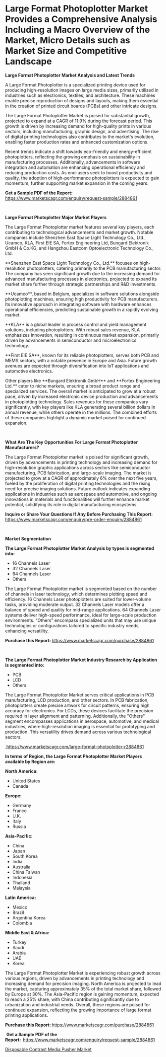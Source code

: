 <p><h1>Large Format Photoplotter Market Provides a Comprehensive Analysis Including a Macro Overview of the Market, Micro Details such as Market Size and Competitive Landscape</h1></p><p><strong>Large Format Photoplotter Market Analysis and Latest Trends</strong></p>
<p><p>A Large Format Photoplotter is a specialized printing device used for producing high-resolution images on large media sizes, primarily utilized in industries such as electronics, textiles, and architecture. These machines enable precise reproduction of designs and layouts, making them essential in the creation of printed circuit boards (PCBs) and other intricate designs. </p><p>The Large Format Photoplotter Market is poised for substantial growth, projected to expand at a CAGR of 11.9% during the forecast period. This growth is driven by increasing demand for high-quality prints in various sectors, including manufacturing, graphic design, and advertising. The rise of digital printing technologies also contributes to the market's evolution, enabling faster production rates and enhanced customization options.</p><p>Recent trends indicate a shift towards eco-friendly and energy-efficient photoplotters, reflecting the growing emphasis on sustainability in manufacturing processes. Additionally, advancements in software integration and automation are enhancing operational efficiency and reducing production costs. As end-users seek to boost productivity and quality, the adoption of high-performance photoplotters is expected to gain momentum, further supporting market expansion in the coming years.</p></p>
<p><strong>Get a Sample PDF of the Report:&nbsp;</strong> <a href="https://www.marketscagr.com/enquiry/request-sample/2884861?utm_campaign=2470&utm_medium=2&utm_source=Github&utm_content=ia&utm_term=13032025&utm_id=large-format-photoplotter">https://www.marketscagr.com/enquiry/request-sample/2884861</a></p>
<p>&nbsp;</p>
<p><strong>Large Format Photoplotter Major Market Players</strong></p>
<p><p>The Large Format Photoplotter market features several key players, each contributing to technological advancements and market growth. Notable companies include Shenzhen East Space Light Technology Co., Ltd., Ucamco, KLA, First EIE SA, Fortex Engineering Ltd, Bungard Elektronik GmbH & Co.KG, and Hangzhou Eastcom Optoelectronic Technology Co., Ltd.</p><p>**Shenzhen East Space Light Technology Co., Ltd.** focuses on high-resolution photoplotters, catering primarily to the PCB manufacturing sector. The company has seen significant growth due to the increasing demand for advanced manufacturing processes in electronics, projected to expand its market share further through strategic partnerships and R&D investments.</p><p>**Ucamco**, based in Belgium, specializes in software solutions alongside photoplotting machines, ensuring high productivity for PCB manufacturers. Its innovative approach in integrating software with hardware enhances operational efficiencies, predicting sustainable growth in a rapidly evolving market.</p><p>**KLA** is a global leader in process control and yield management solutions, including photoplotters. With robust sales revenue, KLA emphasizes innovation, resulting in continuous market expansion, primarily driven by advancements in semiconductor and microelectronics technology.</p><p>**First EIE SA**, known for its reliable photoplotters, serves both PCB and MEMS sectors, with a notable presence in Europe and Asia. Future growth avenues are expected through diversification into IoT applications and automotive electronics.</p><p>Other players like **Bungard Elektronik GmbH** and **Fortex Engineering Ltd.** cater to niche markets, ensuring a broad product range and specialized services. The overall market is anticipated to grow at a robust pace, driven by increased electronic device production and advancements in photoplotting technology. Sales revenues for these companies vary significantly, with key players like KLA generating several billion dollars in annual revenue, while others operate in the millions. The combined efforts of these companies highlight a dynamic market poised for continued expansion.</p></p>
<p>&nbsp;</p>
<p><strong>What Are The Key Opportunities For Large Format Photoplotter Manufacturers?</strong></p>
<p><p>The Large Format Photoplotter market is poised for significant growth, driven by advancements in printing technology and increasing demand for high-resolution graphic applications across sectors like semiconductor manufacturing, PCB fabrication, and large-scale imaging. The market is projected to grow at a CAGR of approximately 6% over the next five years, fueled by the proliferation of digital printing technologies and the rising need for precise imaging solutions. Future outlook indicates expanding applications in industries such as aerospace and automotive, and ongoing innovations in materials and functionalities will further enhance market potential, solidifying its role in digital manufacturing ecosystems.</p></p>
<p><strong>Inquire or Share Your Questions If Any Before Purchasing This Report:</strong> <a href="https://www.marketscagr.com/enquiry/pre-order-enquiry/2884861?utm_campaign=2470&utm_medium=2&utm_source=Github&utm_content=ia&utm_term=13032025&utm_id=large-format-photoplotter">https://www.marketscagr.com/enquiry/pre-order-enquiry/2884861</a></p>
<p>&nbsp;</p>
<p><strong>Market Segmentation</strong></p>
<p><strong>The Large Format Photoplotter Market Analysis by types is segmented into:</strong></p>
<p><ul><li>16 Channels Laser</li><li>32 Channels Laser</li><li>64 Channels Laser</li><li>Others</li></ul></p>
<p><p>The Large Format Photoplotter market is segmented based on the number of channels in laser technology, which determines plotting speed and efficiency. 16 Channels Laser photoplotters are suited for lower-volume tasks, providing moderate output. 32 Channels Laser models offer a balance of speed and quality for mid-range applications. 64 Channels Laser systems deliver high-speed performance, ideal for large-scale production environments. "Others" encompass specialized units that may use unique technologies or configurations tailored to specific industry needs, enhancing versatility.</p></p>
<p><strong>Purchase this Report:&nbsp;</strong><a href="https://www.marketscagr.com/purchase/2884861?utm_campaign=2470&utm_medium=2&utm_source=Github&utm_content=ia&utm_term=13032025&utm_id=large-format-photoplotter">https://www.marketscagr.com/purchase/2884861</a></p>
<p>&nbsp;</p>
<p><strong>The Large Format Photoplotter Market Industry Research by Application is segmented into:</strong></p>
<p><ul><li>PCB</li><li>LCD</li><li>Others</li></ul></p>
<p><p>The Large Format Photoplotter Market serves critical applications in PCB manufacturing, LCD production, and other sectors. In PCB fabrication, photoplotters create precise artwork for circuit patterns, ensuring high accuracy for electronics. For LCDs, these devices facilitate the precision required in layer alignment and patterning. Additionally, the "Others" segment encompasses applications in aerospace, automotive, and medical industries, where high-resolution imaging is essential for prototyping and production. This versatility drives demand across various technological sectors.</p></p>
<p><a href="https://www.marketscagr.com/large-format-photoplotter-r2884861?utm_campaign=2470&utm_medium=2&utm_source=Github&utm_content=ia&utm_term=13032025&utm_id=large-format-photoplotter">&nbsp;https://www.marketscagr.com/large-format-photoplotter-r2884861</a></p>
<p><strong>In terms of Region, the Large Format Photoplotter Market Players available by Region are:</strong></p>
<p>
    <p> <strong> North America: </strong>
        <ul>
            <li>United States</li>
            <li>Canada</li>
        </ul>
        </p> 
    <p> <strong> Europe: </strong>
        <ul>
            <li>Germany</li>
            <li>France</li>
            <li>U.K.</li>
            <li>Italy</li>
            <li>Russia</li>
        </ul>
        </p> 
    <p> <strong> Asia-Pacific: </strong>
        <ul>
            <li>China</li>
            <li>Japan</li>
            <li>South Korea</li>
            <li>India</li>
            <li>Australia</li>
            <li>China Taiwan</li>
            <li>Indonesia</li>
            <li>Thailand</li>
            <li>Malaysia</li>
        </ul>
        </p> 
    <p> <strong> Latin America: </strong>
        <ul>
            <li>Mexico</li>
            <li>Brazil</li>
            <li>Argentina Korea</li>
            <li>Colombia</li>
        </ul>
        </p> 
    <p> <strong> Middle East & Africa: </strong>
        <ul>
            <li>Turkey</li>
            <li>Saudi</li>
            <li>Arabia</li>
            <li>UAE</li>
            <li>Korea</li>
        </ul>
    </p>
    </p>
<p><p>The Large Format Photoplotter Market is experiencing robust growth across various regions, driven by advancements in printing technology and increasing demand for precision imaging. North America is projected to lead the market, capturing approximately 35% of the total market share, followed by Europe at 30%. The Asia-Pacific region is gaining momentum, expected to reach a 25% share, with China contributing significantly due to urbanization and industrial needs. Overall, these regions are poised for continued expansion, reflecting the growing importance of large format printing applications.</p></p>
<p><strong>Purchase this Report: </strong><a href="https://www.marketscagr.com/purchase/2884861?utm_campaign=2470&utm_medium=2&utm_source=Github&utm_content=ia&utm_term=13032025&utm_id=large-format-photoplotter">https://www.marketscagr.com/purchase/2884861</a></p>
<p>&nbsp;<strong>Get a Sample PDF of the Report:&nbsp;&nbsp;</strong><a href="https://www.marketscagr.com/enquiry/request-sample/2884861?utm_campaign=2470&utm_medium=2&utm_source=Github&utm_content=ia&utm_term=13032025&utm_id=large-format-photoplotter">https://www.marketscagr.com/enquiry/request-sample/2884861</a></p>
<p><strong></strong></p>
<p><p><a href="https://github.com/yankimber90yankim/Market-Research-Report-List-1/blob/main/disposable-contrast-media-pusher-market.md?utm_campaign=2470&utm_medium=2&utm_source=Github&utm_content=ia&utm_term=13032025&utm_id=large-format-photoplotter">Disposable Contrast Media Pusher Market</a></p></p>
